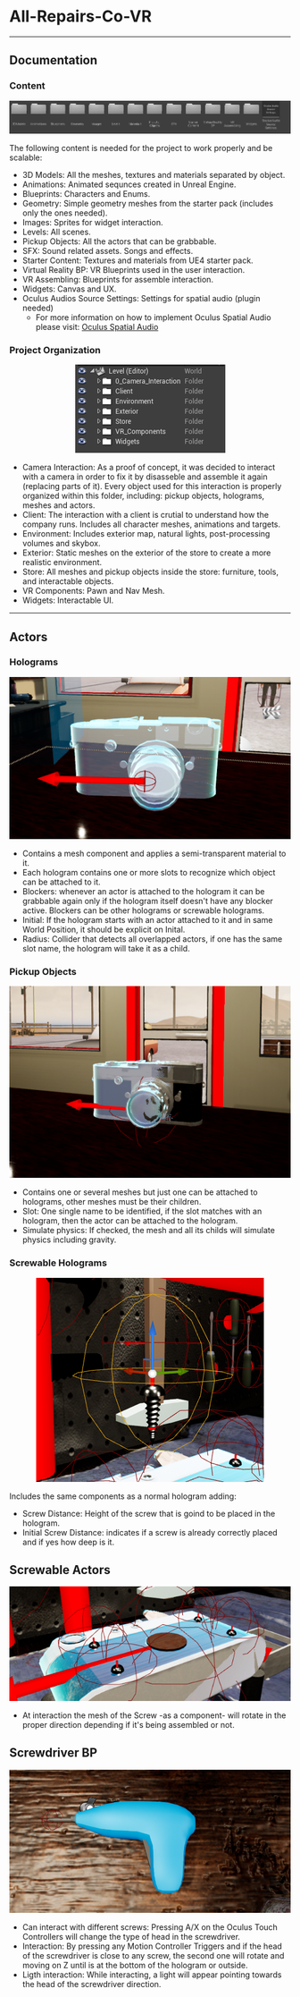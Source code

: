 # All-Repairs-Co-VR
---
## Documentation
### **Content**
<p align="center">
  <img src="Images/Content.PNG">
</p>
The following content is needed for the project to work properly and be scalable:

- 3D Models: All the meshes, textures and materials separated by object.
- Animations: Animated sequnces created in Unreal Engine.
- Blueprints: Characters and Enums.
- Geometry: Simple geometry meshes from the starter pack (includes only the ones needed).
- Images: Sprites for widget interaction.
- Levels: All scenes.
- Pickup Objects: All the actors that can be grabbable.
- SFX: Sound related assets. Songs and effects.
- Starter Content: Textures and materials from UE4 starter pack.
- Virtual Reality BP: VR Blueprints used in the user interaction.
- VR Assembling: Blueprints for assemble interaction.
- Widgets: Canvas and UX.
- Oculus Audios Source Settings: Settings for spatial audio (plugin needed)
    - For more information on how to implement Oculus Spatial Audio please visit: [Oculus Spatial Audio](https://developer.oculus.com/documentation/unreal/audio-osp-ue/)

### **Project Organization**
<p align="center">
  <img src="Images/Level_Organization.PNG">
</p> 

- Camera Interaction: As a proof of concept, it was decided to interact with a camera in order to fix it by disasseble and assemble it again (replacing parts of it). Every object used for this interaction is properly organized within this folder, including: pickup objects, holograms, meshes and actors.
- Client: The interaction with a client is crutial to understand how the company runs. Includes all character meshes, animations and targets.
- Environment: Includes exterior map, natural lights, post-processing volumes and skybox.
- Exterior: Static meshes on the exterior of the store to create a more realistic environment.
- Store: All meshes and pickup objects inside the store: furniture, tools, and interactable objects.
- VR Components: Pawn and Nav Mesh.
- Widgets: Interactable UI.
---

## Actors

### Holograms
<p align="center">
  <img src="Images/Holo.PNG">
</p>

- Contains a mesh component and applies a semi-transparent material to it. 
- Each hologram contains one or more slots to recognize which object can be attached to it. 
- Blockers: whenever an actor is attached to the hologram it can be grabbable again only if the hologram itself doesn't have any blocker active. Blockers can be other holograms or screwable holograms. 
- Initial: If the hologram starts with an actor attached to it and in same World Position, it should be explicit on Inital.
- Radius: Collider that detects all overlapped actors, if one has the same slot name, the hologram will take it as a child.

### Pickup Objects
<p align="center">
  <img src="Images/Pickup.PNG">
</p>

- Contains one or several meshes but just one can be attached to holograms, other meshes must be their children.
- Slot: One single name to be identified, if the slot matches with an hologram, then the actor can be attached to the hologram.
- Simulate physics: If checked, the mesh and all its childs will simulate physics including gravity.

### Screwable Holograms
<p align="center">
  <img src="Images/Screwable.PNG">
</p>

Includes the same components as a normal hologram adding:
- Screw Distance: Height of the screw that is goind to be placed in the hologram.
- Initial Screw Distance: indicates if a screw is already correctly placed and if yes how deep is it.

## Screwable Actors
<p align="center">
  <img src="Images/Screwable_Actor.PNG">
</p>

- At interaction the mesh of the Screw -as a component- will rotate in the proper direction depending if it's being assembled or not.

## Screwdriver BP
<p align="center">
  <img src="Images/Screwdriver.PNG">
</p>

- Can interact with different screws: Pressing A/X on the Oculus Touch Controllers will change the type of head in the screwdriver.
- Interaction: By pressing any Motion Controller Triggers and if the head of the screwdriver is close to any screw, the second one will rotate and moving on Z until is at the bottom of the hologram or outside.
- Ligth interaction: While interacting, a light will appear pointing towards the head of the screwdriver direction.

